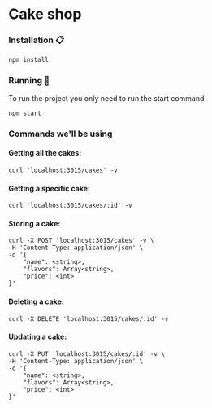 # Cake shop

### Installation 📋

```
npm install
```


### Running 🚀
To run the project you only need to run the start command

```
npm start
```


### Commands we'll be using

#### **Getting all the cakes:**
```
curl 'localhost:3015/cakes' -v 
```

#### **Getting a specific cake:**
```
curl 'localhost:3015/cakes/:id' -v 
```

#### **Storing a cake:**
```
curl -X POST 'localhost:3015/cakes' -v \
-H 'Content-Type: application/json' \
-d '{
    "name": <string>,
    "flavors": Array<string>,
    "price": <int>
}' 
```

#### **Deleting a cake:**
```
curl -X DELETE 'localhost:3015/cakes/:id' -v
```

#### **Updating a cake:**
```
curl -X PUT 'localhost:3015/cakes/:id' -v \
-H 'Content-Type: application/json' \
-d '{
    "name": <string>,
    "flavors": Array<string>,
    "price": <int>
}'
```

